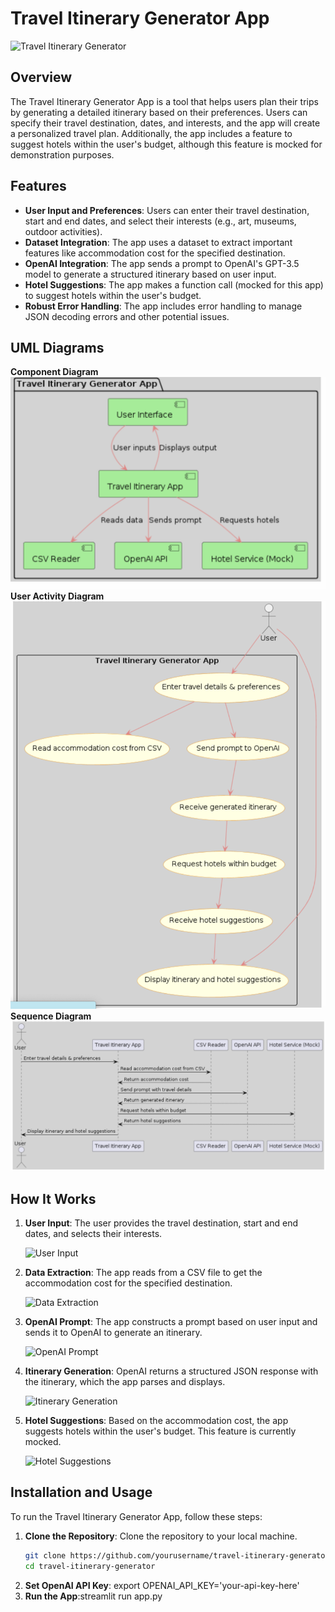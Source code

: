 # Travel Itinerary Generator App

![Travel Itinerary Generator](https://your-image-link.com/screenshot1.png)

## Overview

The Travel Itinerary Generator App is a tool that helps users plan their trips by generating a detailed itinerary based on their preferences. Users can specify their travel destination, dates, and interests, and the app will create a personalized travel plan. Additionally, the app includes a feature to suggest hotels within the user's budget, although this feature is mocked for demonstration purposes.

## Features

- **User Input and Preferences**: Users can enter their travel destination, start and end dates, and select their interests (e.g., art, museums, outdoor activities).
- **Dataset Integration**: The app uses a dataset to extract important features like accommodation cost for the specified destination.
- **OpenAI Integration**: The app sends a prompt to OpenAI's GPT-3.5 model to generate a structured itinerary based on user input.
- **Hotel Suggestions**: The app makes a function call (mocked for this app) to suggest hotels within the user's budget.
- **Robust Error Handling**: The app includes error handling to manage JSON decoding errors and other potential issues.

## UML Diagrams
 **Component Diagram**
<img alt="Component Diagram" src="/images/uml/img1.png" title="Component Diagram"/>
 **User Activity Diagram**
<img alt="Component Diagram" src="/images/uml/img2.png" title="User Activity Diagram"/>
 **Sequence Diagram**
<img alt="Component Diagram" src="/images/uml/img3.png" title="Sequence Diagram"/>

## How It Works

1. **User Input**: The user provides the travel destination, start and end dates, and selects their interests.
   
   ![User Input](https://your-image-link.com/screenshot2.png)

2. **Data Extraction**: The app reads from a CSV file to get the accommodation cost for the specified destination.
   
   ![Data Extraction](https://your-image-link.com/screenshot3.png)

3. **OpenAI Prompt**: The app constructs a prompt based on user input and sends it to OpenAI to generate an itinerary.
   
   ![OpenAI Prompt](https://your-image-link.com/screenshot4.png)

4. **Itinerary Generation**: OpenAI returns a structured JSON response with the itinerary, which the app parses and displays.
   
   ![Itinerary Generation](https://your-image-link.com/screenshot5.png)

5. **Hotel Suggestions**: Based on the accommodation cost, the app suggests hotels within the user's budget. This feature is currently mocked.
   
   ![Hotel Suggestions](https://your-image-link.com/screenshot6.png)

## Installation and Usage

To run the Travel Itinerary Generator App, follow these steps:

1. **Clone the Repository**: Clone the repository to your local machine.
   ```bash
   git clone https://github.com/yourusername/travel-itinerary-generator.git
   cd travel-itinerary-generator
2. **Set OpenAI API Key**: export OPENAI_API_KEY='your-api-key-here'
3. **Run the App**:streamlit run app.py
